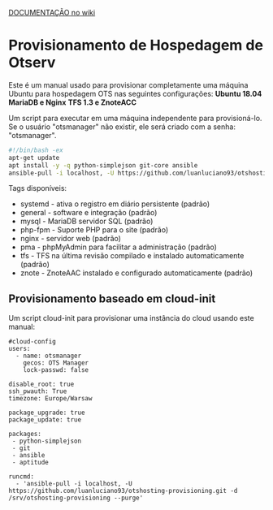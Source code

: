 [DOCUMENTAÇÃO no wiki](https://github.com/DevelopersPL/otshosting-provisioning/wiki)

Provisionamento de Hospedagem de Otserv
=======================
Este é um manual usado para provisionar completamente uma máquina Ubuntu para hospedagem OTS nas seguintes configurações:
__Ubuntu 18.04__
__MariaDB e Nginx__
__TFS 1.3 e ZnoteACC__

Um script para executar em uma máquina independente para provisioná-lo. Se o usuário "otsmanager" não existir, ele será criado com a senha: "otsmanager".

```bash
#!/bin/bash -ex
apt-get update
apt install -y -q python-simplejson git-core ansible
ansible-pull -i localhost, -U https://github.com/luanluciano93/otshosting-provisioning.git -d /srv/otshosting-provisioning --purge -t default
```

Tags disponíveis:
* systemd - ativa o registro em diário persistente (padrão)
* general - software e integração (padrão)
* mysql - MariaDB servidor SQL (padrão)
* php-fpm - Suporte PHP para o site (padrão)
* nginx - servidor web (padrão)
* pma - phpMyAdmin para facilitar a administração (padrão)
* tfs - TFS na última revisão compilado e instalado automaticamente (padrão)
* znote - ZnoteAAC instalado e configurado automaticamente (padrão)

## Provisionamento baseado em cloud-init

Um script cloud-init para provisionar uma instância do cloud usando este manual:
```
#cloud-config
users:
  - name: otsmanager
    gecos: OTS Manager
    lock-passwd: false
    
disable_root: true
ssh_pwauth: True
timezone: Europe/Warsaw

package_upgrade: true
package_update: true

packages:
 - python-simplejson
 - git
 - ansible
 - aptitude
 
runcmd:
  - 'ansible-pull -i localhost, -U https://github.com/luanluciano93/otshosting-provisioning.git -d /srv/otshosting-provisioning --purge'
```
